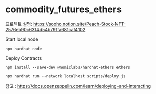 # commodity_futures_ethers

프로젝트 설명: 
https://sooho.notion.site/Peach-Stock-NFT-2576eb90c6314d54b791fa681caf4102

Start local node
```
npx hardhat node        
```

Deploy Contracts
```
npm install --save-dev @nomiclabs/hardhat-ethers ethers

npx hardhat run --network localhost scripts/deploy.js
```

참고 : https://docs.openzeppelin.com/learn/deploying-and-interacting


